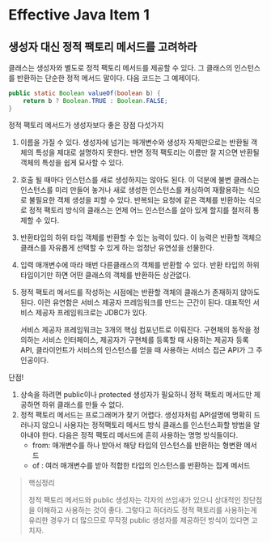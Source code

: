 # Effective Java Item 1



## 생성자 대신 정적 팩토리 메서드를 고려하라



클래스는 생성자와 별도로 정적 팩토리 메서드를 제공할 수 있다. 그 클래스의 인스턴스를 반환하는 단순한 정적 메서드 말이다. 다음 코드는 그 예제이다.



```java
public static Boolean valueOf(boolean b) {
    return b ? Boolean.TRUE : Boolean.FALSE;
}
```



정적 팩토리 메서드가 생성자보다 좋은 장점 다섯가지

1.  이름을 가질 수 있다. 생성자에 넘기는 매개변수와 생성자 자체만으로는 반환될 객체의 특성을 제대로 설명하지 못한다. 반면 정적 팩토리는 이름만 잘 지으면 반환될 객체의 특성을 쉽게 묘사할 수 있다.

2. 호출 될 때마다 인스턴스를 새로 생성하지는 않아도 된다. 이 덕분에 불변 클래스는 인스턴스를 미리 만들어 놓거나 새로 생성한 인스턴스를 캐싱하여 재활용하는 식으로 불필요한 객체 생성을 피할 수 있다. 반복되는 요청에 같은 객체를 반환하는 식으로 정적 팩토리 방식의 클래스는 언제 어느 인스턴스를 살아 있게 할지를 철저히 통제할 수 있다.

3. 반환타입의 하위 타입 객체를 반환할 수 있는 능력이 있다. 이 능력은 반환할 객체으 클래스를 자유롭게 선택할 수 있게 하는 엄청난 유연성을 선물한다.

4. 입력 매개변수에 따라 매번 다른클래스의 객체를 반환할 수 있다. 반환 타입의 하위 타입이기만 하면 어떤 클래스의 객체를 반환하든 상관없다. 

5. 정적 팩토리 메서드를 작성하는 시점에는 반환할 객체의 클래스가 존재하지 않아도 된다. 이런 유연함은 서비스 제공자 프레임워크를 만드는 근간이 된다. 대표적인 서비스 제공자 프레임워크로는 JDBC가 있다.

   서비스 제공자 프레임워크는 3개의 핵심 컴포넌트로 이뤄진다. 구현체의 동작을 정의하는 서비스 인터페이스, 제공자가 구현체를 등록할 때 사용하는 제공자 등록 API, 클라이언트가 서비스의 인스턴스를 얻을 때 사용하는 서비스 접근 API가 그 주인공이다.



단점!

1. 상속을 하려면 public이나 protected 생성자가 필요하니 정적 팩토리 메서드만 제공하면 하위 클래스를 만들 수 없다.
2. 정적 팩토리 메서드는 프로그래머가 찾기 어렵다. 생성자처럼 API설명에 명확히 드러나지 않으니 사용자는 정적팩토리 메서드 방식 클래스를 인스턴스화할 방법을 알아내야 한다. 다음은 정적 팩토리 메서드에 흔히 사용하는 명명 방식들이다.
   - from: 매개변수를 하나 받아서 해당 타입의 인스턴스를 반환하는 형변환 메서드
   - of : 여러 매개변수를 받아 적합한 타입의 인스턴스를 반환하는 집계 메서드



> 핵심정리
>
> 정적 팩토리 메서드와 public 생성자는 각자의 쓰임새가 있으니 상대적인 장단점을 이해하고 사용하는 것이 좋다. 그렇다고 하더라도 정적 팩토리를 사용하는게 유리한 경우가 더 많으므로 무작정 public 생성자를 제공하던 방식이 있다면 고치자.


